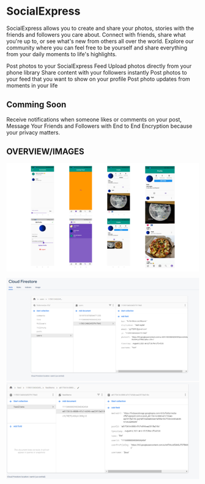 # SocialExpress
SocialExpress allows you to create and share your photos, stories with the friends and followers you care about. Connect with friends, share what you're up to, or see what's new from others all over the world. Explore our community where you can feel free to be yourself and share everything from your daily moments to life's highlights. 

Post photos to your SocialExpress Feed
Upload photos directly from your phone library
Share content with your followers instantly
Post photos to your feed that you want to show on your profile
Post photo updates from moments in your life




## Comming Soon
Receive notifications when someone likes or comments on your post,
Message Your Friends and Followers with End to End Encryption because your privacy matters.


## OVERVIEW/IMAGES
![](imagess/img3.png)

![](imagess/img1.PNG)
![](imagess/img2.PNG)
